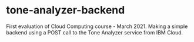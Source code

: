 # tone-analyzer-backend
First evaluation of Cloud Computing course - March 2021. Making a simple backend using a POST call to the Tone Analyzer service from IBM Cloud.
